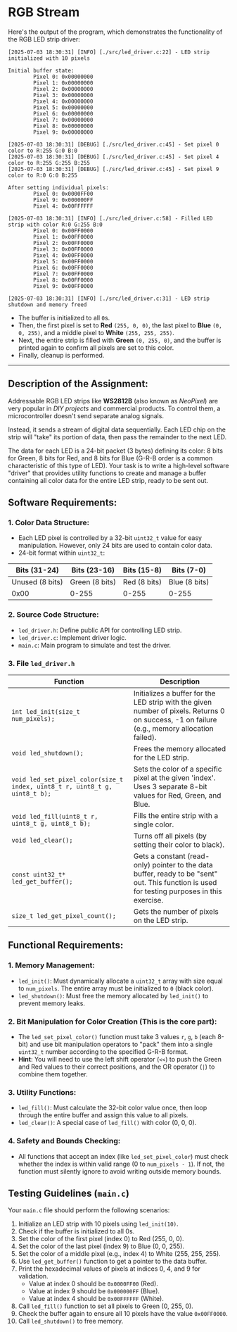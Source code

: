 # **RGB Stream**

Here's the output of the program, which demonstrates the functionality of the RGB LED strip driver:

```shell
[2025-07-03 18:30:31] [INFO] [./src/led_driver.c:22] - LED strip initialized with 10 pixels

Initial buffer state:
        Pixel 0: 0x00000000
        Pixel 1: 0x00000000
        Pixel 2: 0x00000000
        Pixel 3: 0x00000000
        Pixel 4: 0x00000000
        Pixel 5: 0x00000000
        Pixel 6: 0x00000000
        Pixel 7: 0x00000000
        Pixel 8: 0x00000000
        Pixel 9: 0x00000000

[2025-07-03 18:30:31] [DEBUG] [./src/led_driver.c:45] - Set pixel 0 color to R:255 G:0 B:0
[2025-07-03 18:30:31] [DEBUG] [./src/led_driver.c:45] - Set pixel 4 color to R:255 G:255 B:255
[2025-07-03 18:30:31] [DEBUG] [./src/led_driver.c:45] - Set pixel 9 color to R:0 G:0 B:255

After setting individual pixels:
        Pixel 0: 0x0000FF00
        Pixel 9: 0x000000FF
        Pixel 4: 0x00FFFFFF

[2025-07-03 18:30:31] [INFO] [./src/led_driver.c:58] - Filled LED strip with color R:0 G:255 B:0
        Pixel 0: 0x00FF0000
        Pixel 1: 0x00FF0000
        Pixel 2: 0x00FF0000
        Pixel 3: 0x00FF0000
        Pixel 4: 0x00FF0000
        Pixel 5: 0x00FF0000
        Pixel 6: 0x00FF0000
        Pixel 7: 0x00FF0000
        Pixel 8: 0x00FF0000
        Pixel 9: 0x00FF0000

[2025-07-03 18:30:31] [INFO] [./src/led_driver.c:31] - LED strip shutdown and memory freed
```

   - The buffer is initialized to all `0`s.
   - Then, the first pixel is set to **Red** `(255, 0, 0)`, the last pixel to **Blue** `(0, 0, 255)`, and a middle pixel to **White** `(255, 255, 255)`.
   - Next, the entire strip is filled with **Green** `(0, 255, 0)`, and the buffer is printed again to confirm all pixels are set to this color.
   - Finally, cleanup is performed.

---

## Description of the Assignment:
Addressable RGB LED strips like **WS2812B** (also known as *NeoPixel*) are very popular in *DIY projects* and commercial products. To control them, a microcontroller doesn't send separate analog signals.

Instead, it sends a stream of digital data sequentially. Each LED chip on the strip will "take" its portion of data, then pass the remainder to the next LED.

The data for each LED is a 24-bit packet (3 bytes) defining its color: 8 bits for Green, 8 bits for Red, and 8 bits for Blue (G-R-B order is a common characteristic of this type of LED). Your task is to write a high-level software "driver" that provides utility functions to create and manage a buffer containing all color data for the entire LED strip, ready to be sent out.

## Software Requirements:

### 1. Color Data Structure:
- Each LED pixel is controlled by a 32-bit `uint32_t` value for easy manipulation. However, only 24 bits are used to contain color data.
- 24-bit format within `uint32_t`:

| Bits (31-24) | Bits (23-16) | Bits (15-8) | Bits (7-0) |
|--------------|--------------|-------------|------------|
| Unused (8 bits) | Green (8 bits) | Red (8 bits) | Blue (8 bits) |
| 0x00 | 0-255 | 0-255 | 0-255 |

### 2. Source Code Structure:
- `led_driver.h`: Define public API for controlling LED strip.
- `led_driver.c`: Implement driver logic.
- `main.c`: Main program to simulate and test the driver.

### 3. File `led_driver.h`

| Function | Description |
|----------|-------------|
| `int led_init(size_t num_pixels);` | Initializes a buffer for the LED strip with the given number of pixels. Returns 0 on success, -1 on failure (e.g., memory allocation failed). |
| `void led_shutdown();` | Frees the memory allocated for the LED strip. |
| `void led_set_pixel_color(size_t index, uint8_t r, uint8_t g, uint8_t b);` | Sets the color of a specific pixel at the given 'index'. Uses 3 separate 8-bit values for Red, Green, and Blue. |
| `void led_fill(uint8_t r, uint8_t g, uint8_t b);` | Fills the entire strip with a single color. |
| `void led_clear();` | Turns off all pixels (by setting their color to black). |
| `const uint32_t* led_get_buffer();` | Gets a constant (read-only) pointer to the data buffer, ready to be "sent" out. This function is used for testing purposes in this exercise. |
| `size_t led_get_pixel_count();` | Gets the number of pixels on the LED strip. |

## Functional Requirements:

### 1. Memory Management:
- `led_init()`: Must dynamically allocate a `uint32_t` array with size equal to `num_pixels`. The entire array must be initialized to `0` (black color).
- `led_shutdown()`: Must free the memory allocated by `led_init()` to prevent memory leaks.

### 2. Bit Manipulation for Color Creation (This is the core part):
- The `led_set_pixel_color()` function must take 3 values `r`, `g`, `b` (each 8-bit) and use bit manipulation operators to "pack" them into a single `uint32_t` number according to the specified G-R-B format.
- **Hint**: You will need to use the left shift operator (`<<`) to push the Green and Red values to their correct positions, and the OR operator (`|`) to combine them together.

### 3. Utility Functions:
- `led_fill()`: Must calculate the 32-bit color value once, then loop through the entire buffer and assign this value to all pixels.
- `led_clear()`: A special case of `led_fill()` with color (0, 0, 0).

### 4. Safety and Bounds Checking:
- All functions that accept an index (like `led_set_pixel_color`) must check whether the index is within valid range (0 to `num_pixels - 1`). If not, the function must silently ignore to avoid writing outside memory bounds.

## Testing Guidelines (`main.c`)

Your `main.c` file should perform the following scenarios:

1. Initialize an LED strip with 10 pixels using `led_init(10)`.
2. Check if the buffer is initialized to all 0s.
3. Set the color of the first pixel (index 0) to Red (255, 0, 0).
4. Set the color of the last pixel (index 9) to Blue (0, 0, 255).
5. Set the color of a middle pixel (e.g., index 4) to White (255, 255, 255).
6. Use `led_get_buffer()` function to get a pointer to the data buffer.
7. Print the hexadecimal values of pixels at indices 0, 4, and 9 for validation.
   - Value at index 0 should be `0x0000FF00` (Red).
   - Value at index 9 should be `0x000000FF` (Blue).
   - Value at index 4 should be `0x00FFFFFF` (White).
8. Call `led_fill()` function to set all pixels to Green (0, 255, 0).
9. Check the buffer again to ensure all 10 pixels have the value `0x00FF0000`.
10. Call `led_shutdown()` to free memory.
